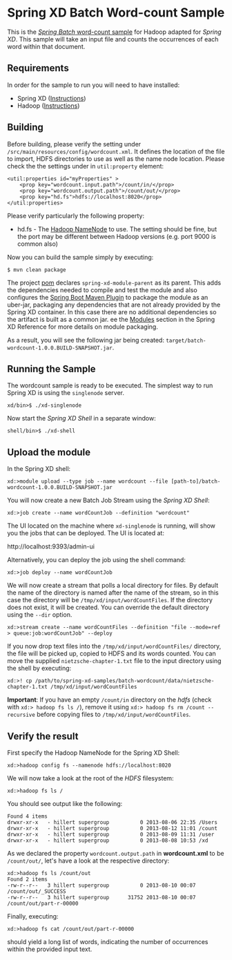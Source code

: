 Spring XD Batch Word-count Sample
=================================

This is the [*Spring Batch* word-count sample](https://github.com/SpringSource/spring-data-book/tree/master/hadoop/batch-wordcount) for Hadoop adapted for *Spring XD*. This sample will take an input file and counts the occurrences of each word within that document.

## Requirements

In order for the sample to run you will need to have installed:

* Spring XD ([Instructions](https://github.com/SpringSource/spring-xd/wiki/Getting-Started))
* Hadoop ([Instructions](https://github.com/SpringSource/spring-xd/wiki/Hadoop-Installation))

## Building

Before building, please verify the setting under `/src/main/resources/config/wordcount.xml`. It defines the location of the file to import, HDFS directories to use as well as the name node location. Please check the the settings under in `util:property` element:

	<util:properties id="myProperties" >
		<prop key="wordcount.input.path">/count/in/</prop>
		<prop key="wordcount.output.path">/count/out/</prop>
		<prop key="hd.fs">hdfs://localhost:8020</prop>
	</util:properties>

Please verify particularly the following property:

* hd.fs - The [Hadoop NameNode](http://wiki.apache.org/hadoop/NameNode) to use. The setting should be fine, but the port may be different between Hadoop versions (e.g. port 9000 is common also)

Now you can build the sample simply by executing:

	$ mvn clean package

The project [pom][] declares `spring-xd-module-parent` as its parent. This adds the dependencies needed to compile and test the module and also configures the [Spring Boot Maven Plugin][] to package the module as an uber-jar, packaging any dependencies that are not already provided by the Spring XD container. In this case there are no additional dependencies so the artifact is built as a common jar. ee the [Modules][] section in the Spring XD Reference for more details on module packaging.

As a result, you will see the following jar being created: `target/batch-wordcount-1.0.0.BUILD-SNAPSHOT.jar`.

## Running the Sample

The wordcount sample is ready to be executed. The simplest way to run Spring XD is using the `singlenode` server.

	xd/bin>$ ./xd-singlenode

Now start the *Spring XD Shell* in a separate window:

	shell/bin>$ ./xd-shell

## Upload the module

In the Spring XD shell:

    xd:>module upload --type job --name wordcount --file [path-to]/batch-wordcount-1.0.0.BUILD-SNAPSHOT.jar

You will now create a new Batch Job Stream using the *Spring XD Shell*:

	xd:>job create --name wordCountJob --definition "wordcount"

The UI located on the machine where `xd-singlenode` is running, will show you the jobs that can be deployed.  The UI is located at:

http://localhost:9393/admin-ui

Alternatively, you can deploy the job using the shell command:

	xd:>job deploy --name wordCountJob

We will now create a stream that polls a local directory for files.  By default the name of the directory is named after the name of the stream, so in this case the directory will be `/tmp/xd/input/wordCountFiles`. If the directory does not exist, it will be created. You can override the default directory using the `--dir` option.

	xd:>stream create --name wordCountFiles --definition "file --mode=ref > queue:job:wordCountJob" --deploy

If you now drop text files into the  `/tmp/xd/input/wordCountFiles/` directory, the file will be picked up, copied to HDFS and its words counted. You can move the supplied `nietzsche-chapter-1.txt` file to the input directory using the shell by executing:

	xd:>! cp /path/to/spring-xd-samples/batch-wordcount/data/nietzsche-chapter-1.txt /tmp/xd/input/wordCountFiles

**Important**: If you have an empty `/count/in` directory on the *hdfs* (check with `xd:> hadoop fs ls /`), remove it using `xd:> hadoop fs rm /count --recursive` before copying files to `/tmp/xd/input/wordCountFiles`. 

## Verify the result

First specify the Hadoop NameNode for the Spring XD Shell:

	xd:>hadoop config fs --namenode hdfs://localhost:8020

We will now take a look at the root of the *HDFS* filesystem:

	xd:>hadoop fs ls /

You should see output like the following:

	Found 4 items
	drwxr-xr-x   - hillert supergroup          0 2013-08-06 22:35 /Users
	drwxr-xr-x   - hillert supergroup          0 2013-08-12 11:01 /count
	drwxr-xr-x   - hillert supergroup          0 2013-08-09 11:31 /user
	drwxr-xr-x   - hillert supergroup          0 2013-08-08 10:53 /xd

As we declared the property `wordcount.output.path` in **wordcount.xml** to be `/count/out/`, let's have a look at the respective directory:

	xd:>hadoop fs ls /count/out
	Found 2 items
	-rw-r--r--   3 hillert supergroup          0 2013-08-10 00:07 /count/out/_SUCCESS
	-rw-r--r--   3 hillert supergroup      31752 2013-08-10 00:07 /count/out/part-r-00000

Finally, executing:

	xd:>hadoop fs cat /count/out/part-r-00000

should yield a long list of words, indicating the number of occurrences within the provided input text.

[pom]: https://github.com/spring-projects/spring-xd-samples/blob/master/batch-wordcount/pom.xml
[Spring Boot Maven Plugin]: http://docs.spring.io/spring-boot/docs/current/reference/html/build-tool-plugins-maven-plugin.html
[Modules]: http://docs.spring.io/spring-xd/docs/current/reference/html/#modules